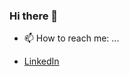 ### Hi there 👋
<!--
Here are some ideas to get you started:

- 🔭 I’m currently working on ...
- 🌱 I’m currently learning ...
- 👯 I’m looking to collaborate on ...
- 🤔 I’m looking for help with ...
- 💬 Ask me about ...
-->
- 📫 How to reach me: ...

<ul>
  <li><a href = 'https://www.linkedin.com/in/shashi-kumar-soni-0b5224156/'>LinkedIn</a></li>
</ul>
